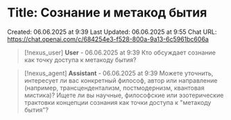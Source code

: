 # Title: Сознание и метакод бытия

Created: 06.06.2025 at 9:39
Last Updated: 06.06.2025 at 9:55
Chat URL: https://chat.openai.com/c/684254e3-f528-800a-9a13-6c5961bc606a


>[!nexus_user] **User** - 06.06.2025 at 9:39
> Кто обсуждает сознание как точку доступа к метакоду бытия?
<!-- UID: 8164a6c4-d4be-4b80-8294-42b81438bf25 -->




>[!nexus_agent] **Assistant** - 06.06.2025 at 9:39
> Можете уточнить, интересует ли вас конкретный философ, автор или направление (например, трансцендентализм, постмодернизм, квантовая мистика)? Ищете ли вы научные, философские или эзотерические трактовки концепции сознания как точки доступа к "метакоду бытия"?
<!-- UID: 385396a8-fc37-4a4d-8ed9-e92fda458916 -->